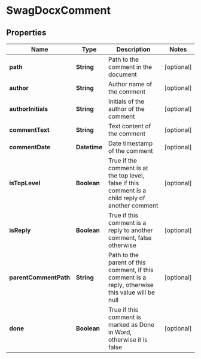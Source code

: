 
# SwagDocxComment

## Properties
Name | Type | Description | Notes
------------ | ------------- | ------------- | -------------
**path** | **String** | Path to the comment in the document |  [optional]
**author** | **String** | Author name of the comment |  [optional]
**authorInitials** | **String** | Initials of the author of the comment |  [optional]
**commentText** | **String** | Text content of the comment |  [optional]
**commentDate** | **Datetime** | Date timestamp of the comment |  [optional]
**isTopLevel** | **Boolean** | True if the comment is at the top level, false if this comment is a child reply of another comment |  [optional]
**isReply** | **Boolean** | True if this comment is a reply to another comment, false otherwise |  [optional]
**parentCommentPath** | **String** | Path to the parent of this comment, if this comment is a reply, otherwise this value will be null |  [optional]
**done** | **Boolean** | True if this comment is marked as Done in Word, otherwise it is false |  [optional]



